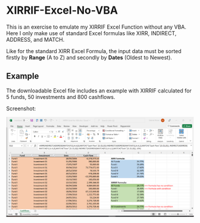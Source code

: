 # XIRRIF-Excel-No-VBA
This is an exercise to emulate my XIRRIF Excel Function without any VBA. Here I only make use of standard Excel formulas like XIRR, INDIRECT, ADDRESS, and MATCH.

Like for the standard XIRR Excel Formula, the input data must be sorted firstly by **Range** (A to Z) and secondly by **Dates** (Oldest to Newest).


## Example
The downloadable Excel file includes an example with XIRRIF calculated for 5 funds, 50 investments and 800 cashflows.


Screenshot:

![Screenshot-Example-1](/assets/Screenshot-Example-1.png)
